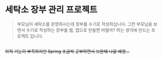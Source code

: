 # 세탁소 장부 관리 프로젝트

> 부모님이 세탁소를 운영하시는데 장부를 수기로 작성하십니다.
> 그런 부모님을 보면서 수기로 작성하는 장부를 웹, 앱으로 만들면 어떨까? 하는 생각에 만드는 프로젝트 입니다.

<br>
<strike>아직 기능이 부족하지만 Spring 조금씩 공부하면서 보완해 나갈 예정...</strike>
<br>
